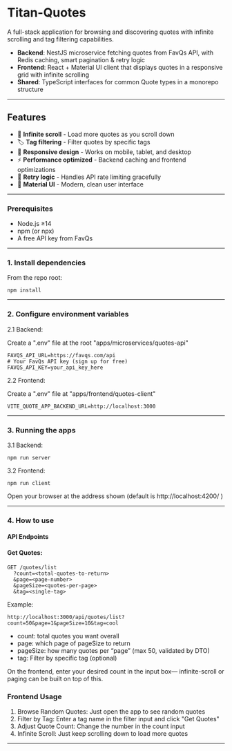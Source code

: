 # Titan-Quotes

A full-stack application for browsing and discovering quotes with infinite scrolling and tag filtering capabilities.

- **Backend**: NestJS microservice fetching quotes from FavQs API, with Redis caching, smart pagination & retry logic
- **Frontend**: React + Material UI client that displays quotes in a responsive grid with infinite scrolling
- **Shared**: TypeScript interfaces for common Quote types in a monorepo structure

---

## Features

- 🔄 **Infinite scroll** - Load more quotes as you scroll down
- 🏷️ **Tag filtering** - Filter quotes by specific tags
- 📱 **Responsive design** - Works on mobile, tablet, and desktop
- ⚡ **Performance optimized** - Backend caching and frontend optimizations
- 🔁 **Retry logic** - Handles API rate limiting gracefully
- 🎨 **Material UI** - Modern, clean user interface

---

### Prerequisites

- Node.js ≥14
- npm (or npx)
- A free API key from FavQs

---

### 1. Install dependencies

From the repo root:

```
npm install
```

---

### 2. Configure environment variables

2.1 Backend:

Create a ".env" file at the root "apps/microservices/quotes-api"

```
FAVQS_API_URL=https://favqs.com/api
# Your FavQs API key (sign up for free)
FAVQS_API_KEY=your_api_key_here
```

2.2 Frontend:

Create a ".env" file at "apps/frontend/quotes-client"

```
VITE_QUOTE_APP_BACKEND_URL=http://localhost:3000
```

---

### 3. Running the apps

3.1 Backend:

```
npm run server
```

3.2 Frontend:

```
npm run client
```

Open your browser at the address shown (default is http://localhost:4200/ )

---

### 4. How to use

#### API Endpoints

#### Get Quotes:

```
GET /quotes/list
  ?count=<total-quotes-to-return>
  &page=<page-number>
  &pageSize=<quotes-per-page>
  &tag=<single-tag>
```

Example:

```
http://localhost:3000/api/quotes/list?count=50&page=1&pageSize=10&tag=cool
```

- count: total quotes you want overall
- page: which page of pageSize to return
- pageSize: how many quotes per “page” (max 50, validated by DTO)
- tag: Filter by specific tag (optional)

On the frontend, enter your desired count in the input box— infinite-scroll or paging can be built on top of this.

### Frontend Usage

1. Browse Random Quotes: Just open the app to see random quotes
2. Filter by Tag: Enter a tag name in the filter input and click "Get Quotes"
3. Adjust Quote Count: Change the number in the count input
4. Infinite Scroll: Just keep scrolling down to load more quotes

---
